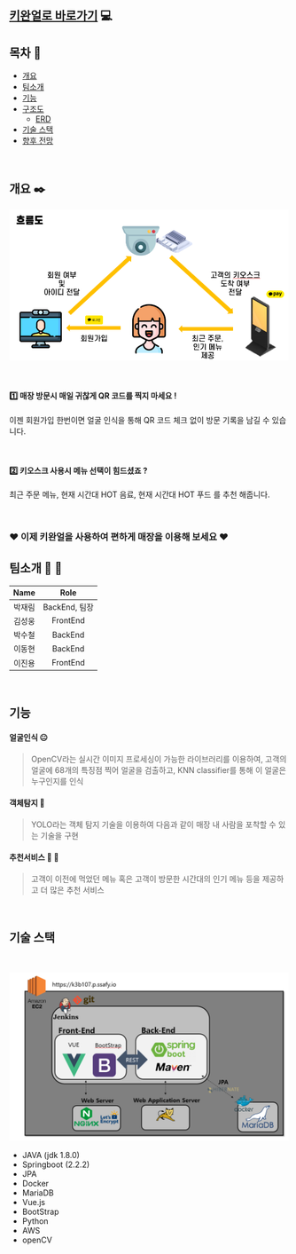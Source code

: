 ## [ 키완얼로 바로가기](https://k3b107.p.ssafy.io) :computer: 

## 목차 :scroll:
- [개요](#개요)
- [팀소개](#팀소개)
- [기능](#기능)
- [구조도](#구조도)
	- [ERD](#erd)
- [기술 스택](#기술-스택)
- [향후 전망](#향후-전망)

	


<br>

## 개요 :black_nib:

![흐름도](README.img/흐름도.PNG)

<br>

#### :one: 매장 방문시 매일 귀찮게 QR 코드를 찍지 마세요 !

이젠 회원가입 한번이면 얼굴 인식을 통해 QR 코드 체크 없이 방문 기록을 남길 수 있습니다.


<br>

#### :two: 키오스크 사용시 메뉴 선택이 힘드셨죠 ?

최근 주문 메뉴, 현재 시간대 HOT 음료, 현재 시간대 HOT 푸드 를 추천 해줍니다.


<br>



### __:heart: 이제 키완얼을 사용하여 편하게 매장을 이용해 보세요 :heart:__



## 팀소개 :runner: :walking: 

   |  Name  |     Role      |
   | :----: | :-----------: | 
   | 박재림 | BackEnd, 팀장 |      
   | 김성웅 |   FrontEnd    |  
   | 박수철 |    BackEnd    | 
   | 이동현 |    BackEnd    | 
   | 이진용 |   FrontEnd    | 

<br>

## 기능


#### 얼굴인식 :neutral_face:
>  OpenCV라는 실시간 이미지 프로세싱이 가능한 라이브러리를 이용하여, 고객의 얼굴에 68개의 특징점 찍어 얼굴을 검출하고, KNN classifier를 통해 이 얼굴은 누구인지를 인식



#### 객체탐지 :eyes:
> YOLO라는 객체 탐지 기술을 이용하여 다음과 같이 매장 내 사람을 포착할 수 있는 기술을 구현



#### 추천서비스 :poultry_leg: :pizza:
>  고객이 이전에 먹었던 메뉴 혹은 고객이 방문한 시간대의 인기 메뉴 등을 제공하고 더 많은 추천 서비스

<br>

## 기술 스택

<br>

![기술스택](README.img/기술스택.PNG)

* JAVA (jdk 1.8.0)
* Springboot (2.2.2)
* JPA
* Docker
* MariaDB
* Vue.js 
* BootStrap
* Python
* AWS
* openCV

<br>

   



